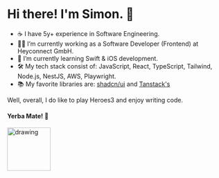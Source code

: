 # Hi there! I'm Simon. 👋 

- ☕️ I have 5y+ experience in Software Engineering.
- 👨‍💻 I’m currently working as a Software Developer (Frontend) at Heyconnect GmbH.
- 🔭 I’m currently learning Swift & iOS development.
- 🛠️ My tech stack consist of: JavaScript, React, TypeScript, Tailwind, Node.js, NestJS, AWS, Playwright.
- 📚 My favorite libraries are: [shadcn/ui](https://ui.shadcn.com) and [Tanstack's](https://tanstack.com)

Well, overall, I do like to play Heroes3 and enjoy writing code.

#### Yerba Mate! 🧉
<img src="https://github.com/SzymonMatynia/SzymonMatynia/assets/31554149/e095e0de-dcef-48ca-879e-9973978dbc43" alt="drawing" width="100"/>
